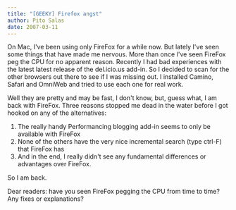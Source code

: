 ```yaml
---
title: "[GEEKY] Firefox angst"
author: Pito Salas
date: 2007-03-11
---
```




On Mac, I've been using only FireFox for a while now. But lately I've seen
some things that have made me nervous. More than once I've seen FireFox peg
the CPU for no apparent reason. Recently I had bad experiences with the latest
latest release of the del.icio.us add-in. So I decided to scan for the other
browsers out there to see if I was missing out. I installed Camino, Safari and
OmniWeb and tried to use each one for real work.

Well they are pretty and may be fast, I don't know, but, guess what, I am back
with FireFox. Three reasons stopped me dead in the water before I got hooked
on any of the alternatives:

  1. The really handy Performancing blogging add-in seems to only be available with FireFox
  2. None of the others have the very nice incremental search (type ctrl-F) that FireFox has
  3. And in the end, I really didn't see any fundamental differences or advantages over FireFox.

So I am back.

Dear readers: have you seen FireFox pegging the CPU from time to time? Any
fixes or explanations?


